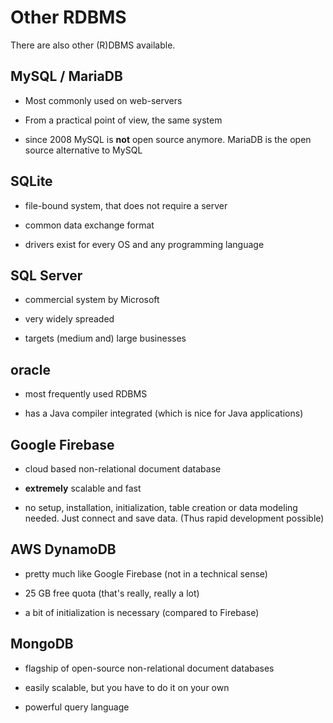 # Other RDBMS

There are also other (R)DBMS available.

## MySQL / MariaDB

* Most commonly used on web-servers

* From a practical point of view, the same system

* since 2008 MySQL is **not** open source anymore. MariaDB is the open source
alternative to MySQL

## SQLite

* file-bound system, that does not require a server

* common data exchange format

* drivers exist for every OS and any programming language

## SQL Server

* commercial system by Microsoft

* very widely spreaded

* targets (medium and) large businesses

## oracle

* most frequently used RDBMS

* has a Java compiler integrated (which is nice for Java applications)

## Google Firebase

* cloud based non-relational document database

* **extremely** scalable and fast

* no setup, installation, initialization, table creation or data modeling needed.
Just connect and save data. (Thus rapid development possible)

## AWS DynamoDB

* pretty much like Google Firebase (not in a technical sense)

* 25 GB free quota (that's really, really a lot)

* a bit of initialization is necessary (compared to Firebase)

## MongoDB

* flagship of open-source non-relational document databases

* easily scalable, but you have to do it on your own

* powerful query language
